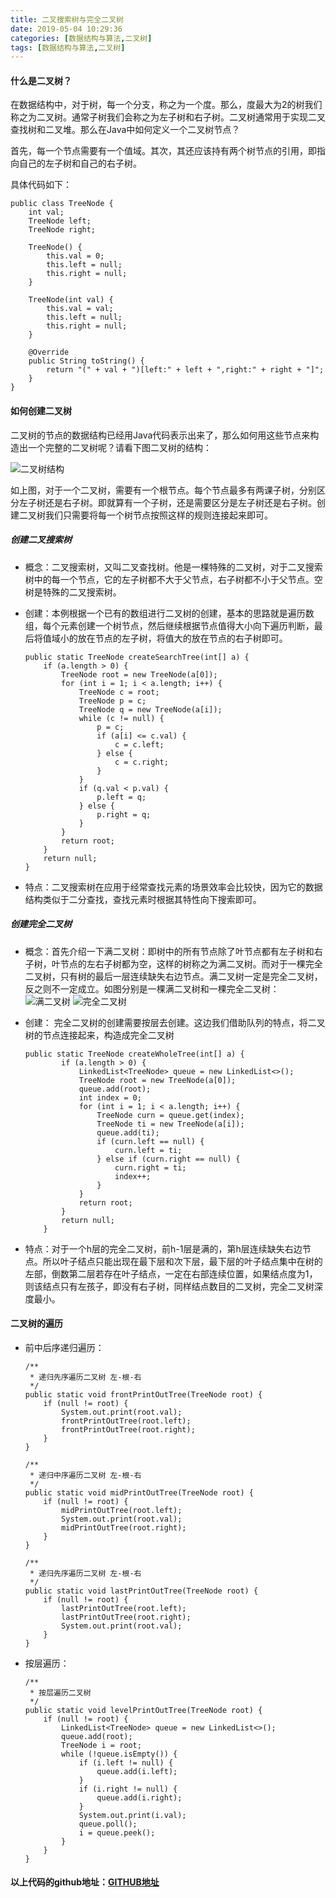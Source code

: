 ```yaml
---
title: 二叉搜索树与完全二叉树
date: 2019-05-04 10:29:36
categories: [数据结构与算法,二叉树]
tags: [数据结构与算法,二叉树]
---
```


#### 什么是二叉树？

在数据结构中，对于树，每一个分支，称之为一个度。那么，度最大为2的树我们称之为二叉树。通常子树我们会称之为左子树和右子树。二叉树通常用于实现二叉查找树和二叉堆。那么在Java中如何定义一个二叉树节点？

首先，每一个节点需要有一个值域。其次，其还应该持有两个树节点的引用，即指向自己的左子树和自己的右子树。

<!--more-->

具体代码如下：
```
public class TreeNode {
    int val;
    TreeNode left;
    TreeNode right;

    TreeNode() {
        this.val = 0;
        this.left = null;
        this.right = null;
    }

    TreeNode(int val) {
        this.val = val;
        this.left = null;
        this.right = null;
    }

    @Override
    public String toString() {
        return "(" + val + ")[left:" + left + ",right:" + right + "]";
    }
}
```


#### 如何创建二叉树

二叉树的节点的数据结构已经用Java代码表示出来了，那么如何用这些节点来构造出一个完整的二叉树呢？请看下图二叉树的结构：

![二叉树结构](ecs.png)

如上图，对于一个二叉树，需要有一个根节点。每个节点最多有两课子树，分别区分左子树还是右子树。即就算有一个子树，还是需要区分是左子树还是右子树。创建二叉树我们只需要将每一个树节点按照这样的规则连接起来即可。

##### 创建二叉搜索树

- 概念：二叉搜索树，又叫二叉查找树。他是一棵特殊的二叉树，对于二叉搜索树中的每一个节点，它的左子树都不大于父节点，右子树都不小于父节点。空树是特殊的二叉搜索树。
- 创建：本例根据一个已有的数组进行二叉树的创建，基本的思路就是遍历数组，每个元素创建一个树节点，然后继续根据节点值得大小向下遍历判断，最后将值域小的放在节点的左子树，将值大的放在节点的右子树即可。
  ```
  public static TreeNode createSearchTree(int[] a) {
      if (a.length > 0) {
          TreeNode root = new TreeNode(a[0]);
          for (int i = 1; i < a.length; i++) {
              TreeNode c = root;
              TreeNode p = c;
              TreeNode q = new TreeNode(a[i]);
              while (c != null) {
                  p = c;
                  if (a[i] <= c.val) {
                      c = c.left;
                  } else {
                      c = c.right;
                  }
              }
              if (q.val < p.val) {
                  p.left = q;
              } else {
                  p.right = q;
              }
          }
          return root;
      }
      return null;
  }
  ```

- 特点：二叉搜索树在应用于经常查找元素的场景效率会比较快，因为它的数据结构类似于二分查找，查找元素时根据其特性向下搜索即可。

##### 创建完全二叉树

  - 概念：首先介绍一下满二叉树：即树中的所有节点除了叶节点都有左子树和右子树，叶节点的左右子树都为空，这样的树称之为满二叉树。而对于一棵完全二叉树，只有树的最后一层连续缺失右边节点。满二叉树一定是完全二叉树，反之则不一定成立。如图分别是一棵满二叉树和一棵完全二叉树：
    ![满二叉树](mecs.png)
    ![完全二叉树](wqecs.png)

  - 创建： 完全二叉树的创建需要按层去创建。这边我们借助队列的特点，将二叉树的节点连接起来，构造成完全二叉树
    ```
    public static TreeNode createWholeTree(int[] a) {
            if (a.length > 0) {
                LinkedList<TreeNode> queue = new LinkedList<>();
                TreeNode root = new TreeNode(a[0]);
                queue.add(root);
                int index = 0;
                for (int i = 1; i < a.length; i++) {
                    TreeNode curn = queue.get(index);
                    TreeNode ti = new TreeNode(a[i]);
                    queue.add(ti);
                    if (curn.left == null) {
                        curn.left = ti;
                    } else if (curn.right == null) {
                        curn.right = ti;
                        index++;
                    }
                }
                return root;
            }
            return null;
        }
    ```

  - 特点：对于一个h层的完全二叉树，前h-1层是满的，第h层连续缺失右边节点。所以叶子结点只能出现在最下层和次下层，最下层的叶子结点集中在树的左部，倒数第二层若存在叶子结点，一定在右部连续位置，如果结点度为1，则该结点只有左孩子，即没有右子树，同样结点数目的二叉树，完全二叉树深度最小。

#### 二叉树的遍历

  - 前中后序递归遍历：
    ```
    /**
     * 递归先序遍历二叉树 左-根-右
     */
    public static void frontPrintOutTree(TreeNode root) {
        if (null != root) {
            System.out.print(root.val);
            frontPrintOutTree(root.left);
            frontPrintOutTree(root.right);
        }
    }

    /**
     * 递归中序遍历二叉树 左-根-右
     */
    public static void midPrintOutTree(TreeNode root) {
        if (null != root) {
            midPrintOutTree(root.left);
            System.out.print(root.val);
            midPrintOutTree(root.right);
        }
    }

    /**
     * 递归先序遍历二叉树 左-根-右
     */
    public static void lastPrintOutTree(TreeNode root) {
        if (null != root) {
            lastPrintOutTree(root.left);
            lastPrintOutTree(root.right);
            System.out.print(root.val);
        }
    }
    ```

  - 按层遍历：
    ```
    /**
     * 按层遍历二叉树
     */
    public static void levelPrintOutTree(TreeNode root) {
        if (null != root) {
            LinkedList<TreeNode> queue = new LinkedList<>();
            queue.add(root);
            TreeNode i = root;
            while (!queue.isEmpty()) {
                if (i.left != null) {
                    queue.add(i.left);
                }
                if (i.right != null) {
                    queue.add(i.right);
                }
                System.out.print(i.val);
                queue.poll();
                i = queue.peek();
            }
        }
    }
    ```
#### 以上代码的github地址：[GITHUB地址](https://github.com/Fatezhang/DataStructureAndAlgorithm/tree/master/src/main/java/DataStructure/Tree)
